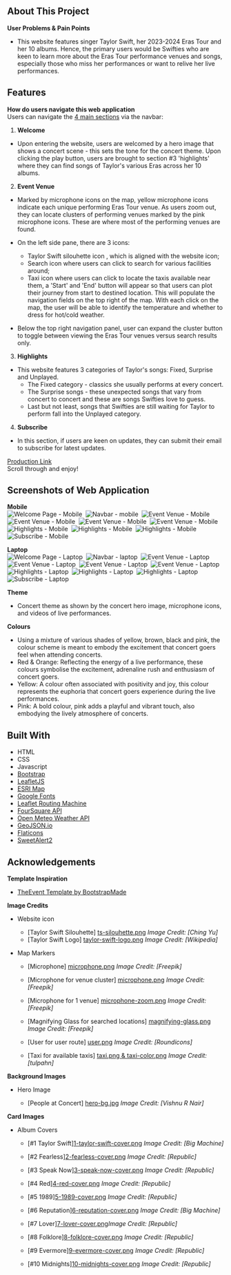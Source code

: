## About This Project
**User Problems & Pain Points**
* This website features singer Taylor Swift, her 2023-2024 Eras Tour and her 10 albums. Hence, the primary users would be Swifties who are keen to learn more about the Eras Tour performance venues and songs, especially those who miss her performances or want to relive her live performances.

## Features
**How do users navigate this web application**\
Users can navigate the <u>4 main sections</u> via the navbar:
1. **Welcome**
- Upon entering the website, users are welcomed by a hero image that shows a concert scene - this sets the tone for the concert theme. Upon clicking the play button, users are brought to section #3 'highlights' where they can find songs of Taylor's various Eras across her 10 albums.

2. **Event Venue**
- Marked by microphone icons on the map, yellow microphone icons indicate each unique performing Eras Tour venue. 
As users zoom out, they can locate clusters of performing venues marked by the pink microphone icons. These are where most of the performing venues are found.

- On the left side pane, there are 3 icons: 
   * Taylor Swift silouhette icon , which is aligned with the website icon;
   * Search icon where users can click to search for various facilities around; 
   * Taxi icon where users can click to locate the taxis available near them, a 'Start' and 'End' button will appear so that users can plot their journey from start to destined location. This will populate the navigation fields on the top right of the map. With each click on the map, the user will be able to identify the temperature and whether to dress for hot/cold weather.
   
- Below the top right navigation panel, user can expand the cluster button to toggle between viewing the Eras Tour venues versus search results only.


3. **Highlights**
- This website features 3 categories of Taylor's songs: Fixed, Surprise and Unplayed.
    * The Fixed category - classics she usually performs at every concert.
    * The Surprise songs - these unexpected songs that vary from concert to concert and these are songs Swifties love to guess.
    * Last but not least, songs that Swifties are still waiting for Taylor to perform fall into the Unplayed category.

4. **Subscribe**
- In this section, if users are keen on updates, they can submit their email to subscribe for latest updates.
    
[Production Link](https://eras-tour-event-website.netlify.app/)\
Scroll through and enjoy!

## Screenshots of Web Application
**Mobile**\
![Welcome Page - Mobile](assets/img/screen-shots/mobile/1.%20mobile-welcome.png)&nbsp;
![Navbar - mobile](assets/img/screen-shots/mobile/2.%20mobile-navbar.png)&nbsp;
![Event Venue - Mobile](assets/img/screen-shots/mobile/3.%20mobile-event-venue-venue-markers.png)&nbsp;
![Event Venue - Mobile](assets/img/screen-shots/mobile/3.%20mobile-event-venue-user-route-taxi-weather.png)&nbsp;
![Event Venue - Mobile](assets/img/screen-shots/mobile/3.%20mobile-event-venue-search-location-function.png)&nbsp;
![Event Venue - Mobile](assets/img/screen-shots/mobile/3.%20mobile-event-venue-search-location-result.png)&nbsp;
![Highlights - Mobile](assets/img/screen-shots/mobile/4.%20mobile-highlights.png)&nbsp;
![Highlights - Mobile](assets/img/screen-shots/mobile/4.%20mobile-highlights-songs.png)&nbsp;
![Highlights - Mobile](assets/img/screen-shots/mobile/4.%20mobile-highlights-songs-videos.png)&nbsp;
![Subscribe - Mobile](assets/img/screen-shots/mobile/5.%20mobile-subscribe.png)&nbsp;
   
    
**Laptop**\
![Welcome Page - Laptop](assets/img/screen-shots/laptop/1.%20laptop-welcome.png)&nbsp;
![Navbar - laptop](assets/img/screen-shots/laptop/2.%20laptop-navbar.png)&nbsp;
![Event Venue - Laptop](assets/img/screen-shots/laptop/3.%20laptop-event-venue-venue-markers.png)&nbsp;
![Event Venue - Laptop](assets/img/screen-shots/laptop/3.%20laptop-event-venue-user-route-taxi-weather.png)&nbsp;
![Event Venue - Laptop](assets/img/screen-shots/laptop/3.%20laptop-event-venue-search-location-function.png)&nbsp;
![Event Venue - Laptop](assets/img/screen-shots/laptop/3.%20laptop-event-venue-search-location-result.png)&nbsp;
![Highlights - Laptop](assets/img/screen-shots/laptop/4.%20laptop-highlights.png)&nbsp;
![Highlights - Laptop](assets/img/screen-shots/laptop/4.%20laptop-highlights-songs.png)&nbsp;
![Highlights - Laptop](assets/img/screen-shots/laptop/4.%20laptop-highlights-songs-videos.png)&nbsp;
![Subscribe - Laptop](assets/img/screen-shots/laptop/5.%20laptop-subscribe.png)&nbsp;

**Theme**
* Concert theme as shown by the concert hero image, microphone icons, and videos of live performances.

**Colours**
* Using a mixture of various shades of yellow, brown, black and pink, the colour scheme is meant to embody the excitement that concert goers feel when attending concerts. 
* Red & Orange: Reflecting the energy of a live performance, these colours symbolise the excitement, adrenaline rush and enthusiasm of concert goers. 
* Yellow: A colour often associated with positivity and joy, this colour represents the euphoria that concert goers experience during the live performances.
* Pink: A bold colour, pink adds a playful and vibrant touch, also embodying the lively atmosphere of concerts.

## Built With
* HTML
* CSS
* Javascript
* [Bootstrap](https://getbootstrap.com)
* [LeafletJS](https://leafletjs.com/) 
* [ESRI Map](https://www.arcgis.com/home/item.html?id=974d45be315c4c87b2ac32be59af9a0b) 
* [Google Fonts](https://fonts.googleapis.com)
* [Leaflet Routing Machine](https://www.liedman.net/leaflet-routing-machine/)
* [FourSquare API](https://foursquare.com/developers/home)
* [Open Meteo Weather API](https://open-meteo.com/)
* [GeoJSON.io](https://geojson.io/)
* [Flaticons](https://www.flaticon.com/)
* [SweetAlert2](https://sweetalert2.github.io/)



## Acknowledgements
**Template Inspiration**
* [TheEvent Template by BootstrapMade](https://bootstrapmade.com/theevent-conference-event-bootstrap-template/)

**Image Credits**
- Website icon

    - [Taylor Swift Silouhette] [ts-silouhette.png](https://www.pngitem.com/middle/Jwixmm_transparent-tumblr-clipart-black-and-white-taylor-swift/) *Image Credit: [Ching Yu]*
    - [Taylor Swift Logo] [taylor-swift-logo.png](https://en.wikipedia.org/wiki/Red_(Taylor%27s_Version)) *Image Credit: [Wikipedia]*
    

- Map Markers

    - [Microphone] [microphone.png](https://www.flaticon.com/free-icons/microphone) *Image Credit: [Freepik]*

    - [Microphone for venue cluster] [microphone.png](https://www.flaticon.com/free-icons/microphone) *Image Credit: [Freepik]*

    - [Microphone for 1 venue] [microphone-zoom.png](https://www.flaticon.com/free-icons/microphone) *Image Credit: [Freepik]*

    - [Magnifying Glass for searched locations] [magnifying-glass.png](https://www.flaticon.com/free-icons/magnifying-glass) *Image Credit: [Freepik]*

    - [User for user route] [user.png](https://www.flaticon.com/free-icons/personal) *Image Credit: [Roundicons]*

    - [Taxi for available taxis] [taxi.png & taxi-color.png](https://www.flaticon.com/free-icons/taxi) *Image Credit: [tulpahn]*

**Background Images**
- Hero Image

    - [People at Concert] [hero-bg.jpg](https://www.pexels.com/photo/people-at-concert-1105666/) *Image Credit: [Vishnu R Nair]*

**Card Images**
- Album Covers

    - [#1 Taylor Swift][1-taylor-swift-cover.png](https://en.wikipedia.org/wiki/Taylor_Swift_(album)) *Image Credit: [Big Machine]*

    - [#2 Fearless][2-fearless-cover.png](https://en.wikipedia.org/wiki/Fearless_(Taylor%27s_Version)) *Image Credit: [Republic]*

    - [#3 Speak Now][3-speak-now-cover.png](https://en.wikipedia.org/wiki/Speak_Now_(Taylor%27s_Version)) *Image Credit: [Republic]*

    - [#4 Red][4-red-cover.png](https://en.wikipedia.org/wiki/Red_(Taylor%27s_Version)) *Image Credit: [Republic]*

    - [#5 1989][5-1989-cover.png](https://en.wikipedia.org/wiki/1989_(Taylor%27s_Version)) *Image Credit: [Republic]*

    - [#6 Reputation][6-reputation-cover.png](https://en.wikipedia.org/wiki/Reputation_(album)) *Image Credit: [Big Machine]*

    - [#7 Lover][7-lover-cover.png](https://en.wikipedia.org/wiki/Lover_(album))*Image Credit: [Republic]*

    - [#8 Folklore][8-folklore-cover.png](https://en.wikipedia.org/wiki/Folklore_(Taylor_Swift_album)) *Image Credit: [Republic]*

    - [#9 Evermore][9-evermore-cover.png](https://en.wikipedia.org/wiki/Evermore_(Taylor_Swift_album)) *Image Credit: [Republic]*

    - [#10 Midnights][10-midnights-cover.png](https://en.wikipedia.org/wiki/Midnights) *Image Credit: [Republic]*




